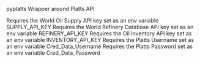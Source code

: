 pyplatts
Wrapper around Platts API

Requires the World Oil Supply API key set as an env variable SUPPLY_API_KEY
Requires the World Refinery Database API key set as an env variable REFINERY_API_KEY
Requires the Oil Inventory API key set as an env variable INVENTORY_API_KEY
Requires the Platts Username set as an env variable Cred_Data_Username
Requires the Platts Password set as an env variable Cred_Data_Password